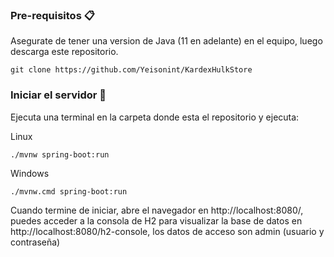 ### Pre-requisitos 📋

Asegurate de tener una version de Java (11 en adelante) en el equipo, luego descarga este repositorio.

```
git clone https://github.com/Yeisonint/KardexHulkStore
```

### Iniciar el servidor 🔧

Ejecuta una terminal en la carpeta donde esta el repositorio y ejecuta:

Linux
```
./mvnw spring-boot:run 
```
Windows
```
./mvnw.cmd spring-boot:run 
```
Cuando termine de iniciar, abre el navegador en http://localhost:8080/, puedes acceder a la consola de H2 para visualizar la base de datos en http://localhost:8080/h2-console, los datos de acceso son admin (usuario y contraseña)

